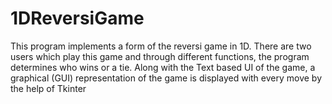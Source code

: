 # 1DReversiGame
 This program implements a  form of the reversi game in 1D. There are two users which play this game and through different functions, the program determines who wins or a tie. Along with the Text based UI of the game, a graphical (GUI) representation of the game is displayed with every move by the help of Tkinter
